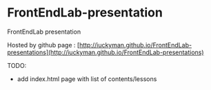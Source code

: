 FrontEndLab-presentation
========================
FrontEndLab presentation

Hosted by github page : [http://iuckyman.github.io/FrontEndLab-presentations](http://iuckyman.github.io/FrontEndLab-presentations)

TODO:   
- add index.html page with list of contents/lessons  